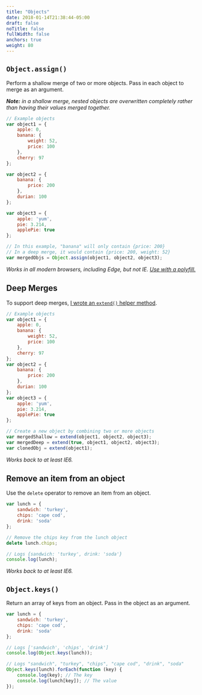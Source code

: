 ```yaml
---
title: "Objects"
date: 2018-01-14T21:38:44-05:00
draft: false
noTitle: false
fullWidth: false
anchors: true
weight: 80
---
```


## `Object.assign()`

Perform a shallow merge of two or more objects. Pass in each object to merge as an argument.

*__Note:__ in a shallow merge, nested objects are overwritten completely rather than having their values merged together.*

```javascript
// Example objects
var object1 = {
	apple: 0,
	banana: {
		weight: 52,
		price: 100
	},
	cherry: 97
};

var object2 = {
	banana: {
		price: 200
	},
	durian: 100
};

var object3 = {
	apple: 'yum',
	pie: 3.214,
	applePie: true
};

// In this example, "banana" will only contain {price: 200}
// In a deep merge, it would contain {price: 200, weight: 52}
var mergedObjs = Object.assign(object1, object2, object3);
```

*Works in all modern browsers, including Edge, but not IE. [Use with a polyfill.](/polyfills/objectassign/)*



## Deep Merges

To support deep merges, [I wrote an `extend()` helper method](/helpers/extend/).

```javascript
// Example objects
var object1 = {
	apple: 0,
	banana: {
		weight: 52,
		price: 100
	},
	cherry: 97
};
var object2 = {
	banana: {
		price: 200
	},
	durian: 100
};
var object3 = {
	apple: 'yum',
	pie: 3.214,
	applePie: true
};

// Create a new object by combining two or more objects
var mergedShallow = extend(object1, object2, object3);
var mergedDeep = extend(true, object1, object2, object3);
var clonedObj = extend(object1);
```

*Works back to at least IE6.*



## Remove an item from an object

Use the `delete` operator to remove an item from an object.

```javascript
var lunch = {
	sandwich: 'turkey',
	chips: 'cape cod',
	drink: 'soda'
};

// Remove the chips key from the lunch object
delete lunch.chips;

// Logs {sandwich: 'turkey', drink: 'soda'}
console.log(lunch);
```

*Works back to at least IE6.*



## `Object.keys()`

Return an array of keys from an object. Pass in the object as an argument.

```javascript
var lunch = {
	sandwich: 'turkey',
	chips: 'cape cod',
	drink: 'soda'
};

// Logs ['sandwich', 'chips', 'drink']
console.log(Object.keys(lunch));

// Logs "sandwich", "turkey", "chips", "cape cod", "drink", "soda"
Object.keys(lunch).forEach(function (key) {
	console.log(key); // The key
	console.log(lunch[key]); // The value
});
```